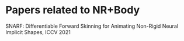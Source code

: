 # Papers related to NR+Body

SNARF: Differentiable Forward Skinning for Animating Non-Rigid Neural Implicit Shapes, ICCV 2021
